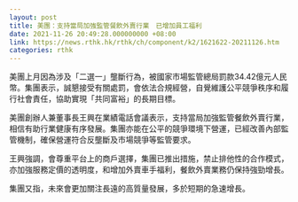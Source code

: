 ```yaml
---
layout: post
title: 美團：支持當局加強監管餐飲外賣行業　已增加員工福利
date: 2021-11-26 20:49:28.000000000 +08:00
link: https://news.rthk.hk/rthk/ch/component/k2/1621622-20211126.htm
categories: rthk
---
```


美團上月因為涉及「二選一」壟斷行為，被國家市場監管總局罰款34.42億元人民幣。集團表示，誠懇接受有關處罰，會依法合規經營，自覺維護公平競爭秩序和履行社會責任，協助實現「共同富裕」的長期目標。

美團創辦人兼董事長王興在業績電話會議表示，支持當局加強監管餐飲外賣行業，相信有助行業健康有序發展。集團亦能在公平的競爭環境下營運，已經改善內部監管機制，確保營運符合反壟斷及市場競爭等監管要求。

王興強調，會尊重平台上的商戶選擇，集團已推出措施，禁止排他性的合作模式，亦加強服務定價的透明度，和增加外賣車手福利，餐飲外賣業務仍保持強勁增長。

集團又指，未來會更加關注長遠的高質量發展，多於短期的急速增長。
